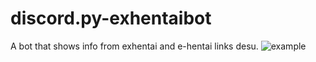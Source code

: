 # discord.py-exhentaibot
A bot that shows info from exhentai and e-hentai links desu.
![example](https://puu.sh/zo3DF/1a7622cd24.png)
